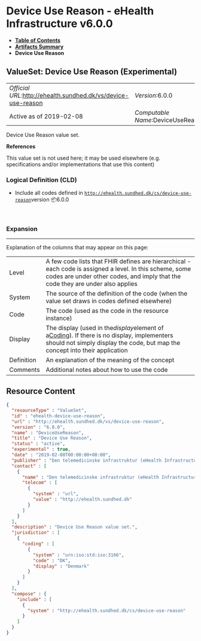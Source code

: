 # Device Use Reason - eHealth Infrastructure v6.0.0

* [**Table of Contents**](toc.md)
* [**Artifacts Summary**](artifacts.md)
* **Device Use Reason**

## ValueSet: Device Use Reason (Experimental) 

| | |
| :--- | :--- |
| *Official URL*:http://ehealth.sundhed.dk/vs/device-use-reason | *Version*:6.0.0 |
| Active as of 2019-02-08 | *Computable Name*:DeviceUseReason |

 
Device Use Reason value set. 

 **References** 

This value set is not used here; it may be used elsewhere (e.g. specifications and/or implementations that use this content)

### Logical Definition (CLD)

* Include all codes defined in [`http://ehealth.sundhed.dk/cs/device-use-reason`](CodeSystem-ehealth-device-use-reason.md)version 📦6.0.0

 

### Expansion

-------

 Explanation of the columns that may appear on this page: 

| | |
| :--- | :--- |
| Level | A few code lists that FHIR defines are hierarchical - each code is assigned a level. In this scheme, some codes are under other codes, and imply that the code they are under also applies |
| System | The source of the definition of the code (when the value set draws in codes defined elsewhere) |
| Code | The code (used as the code in the resource instance) |
| Display | The display (used in the*display*element of a[Coding](http://hl7.org/fhir/R4/datatypes.html#Coding)). If there is no display, implementers should not simply display the code, but map the concept into their application |
| Definition | An explanation of the meaning of the concept |
| Comments | Additional notes about how to use the code |



## Resource Content

```json
{
  "resourceType" : "ValueSet",
  "id" : "ehealth-device-use-reason",
  "url" : "http://ehealth.sundhed.dk/vs/device-use-reason",
  "version" : "6.0.0",
  "name" : "DeviceUseReason",
  "title" : "Device Use Reason",
  "status" : "active",
  "experimental" : true,
  "date" : "2019-02-08T00:00:00+00:00",
  "publisher" : "Den telemedicinske infrastruktur (eHealth Infrastructure)",
  "contact" : [
    {
      "name" : "Den telemedicinske infrastruktur (eHealth Infrastructure)",
      "telecom" : [
        {
          "system" : "url",
          "value" : "http://ehealth.sundhed.dk"
        }
      ]
    }
  ],
  "description" : "Device Use Reason value set.",
  "jurisdiction" : [
    {
      "coding" : [
        {
          "system" : "urn:iso:std:iso:3166",
          "code" : "DK",
          "display" : "Denmark"
        }
      ]
    }
  ],
  "compose" : {
    "include" : [
      {
        "system" : "http://ehealth.sundhed.dk/cs/device-use-reason"
      }
    ]
  }
}

```

